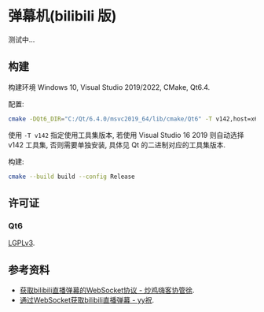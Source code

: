 # 弹幕机(bilibili 版)

测试中...

## 构建

构建环境 Windows 10, Visual Studio 2019/2022, CMake, Qt6.4.

配置:

```sh
cmake -DQt6_DIR="C:/Qt/6.4.0/msvc2019_64/lib/cmake/Qt6" -T v142,host=x64 -G "Visual Studio 17 2022" -A x64 -B build .
```

使用 `-T v142` 指定使用工具集版本, 若使用 Visual Studio 16 2019 则自动选择 v142 工具集, 否则需要单独安装, 具体见 Qt 的二进制对应的工具集版本.

构建:

```sh
cmake --build build --config Release
```

## 许可证

### Qt6

[LGPLv3](https://doc.qt.io/qt-6/lgpl.html).

## 参考资料

- [获取bilibili直播弹幕的WebSocket协议 - 炒鸡嗨客协管徐](https://blog.csdn.net/xfgryujk/article/details/80306776).
- [通过WebSocket获取bilibili直播弹幕 - yy祝](https://blog.csdn.net/yyznm/article/details/116543107).
